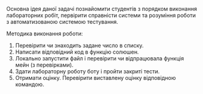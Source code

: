 Основна ідея даної задачі познайомити студентів з порядком виконання лабораторних робіт, первірити справністи системи та розуміння роботи з автоматизованою системою тестування.


Методика виконання роботи:
1. Перевірити чи знаходить задане число в списку. 
2. Написати відповідний код в функцію солюшен.
3. Локально запустити файл і перевірити чи відпрацювала функція мейн (з перевірками).
4. Здати лабораторну роботу боту і пройти закриті тести.
5. Отримати оцінку. Перевірити виставлену оцінку відповідною командою.
